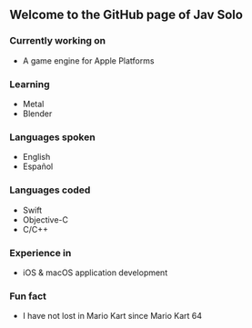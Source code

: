 <!--
**jav-solo/jav-solo** is a ✨ _special_ ✨ repository because its `README.md` (this file) appears on your GitHub profile.

Here are some ideas to get you started:

- 🔭 I’m currently working on ...
- 🌱 I’m currently learning ...
- 👯 I’m looking to collaborate on ...
- 🤔 I’m looking for help with ...
- 💬 Ask me about ...
- 📫 How to reach me: ...
- 😄 Pronouns: ...
- ⚡ Fun fact: ...
-->

## Welcome to the GitHub page of Jav Solo

### Currently working on
- A game engine for Apple Platforms

### Learning
- Metal
- Blender

### Languages spoken
- English
- Español

### Languages coded
- Swift
- Objective-C
- C/C++

### Experience in
- iOS & macOS application development

### Fun fact
- I have not lost in Mario Kart since Mario Kart 64
